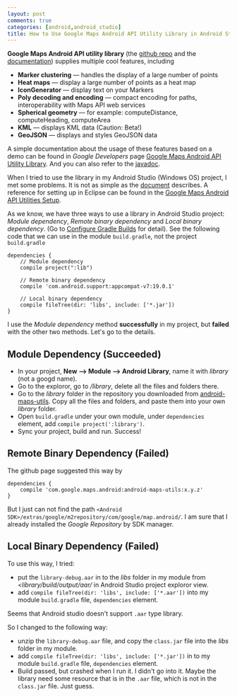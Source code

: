 ```yaml
---
layout: post
comments: true
categories: [android,android_studio]
title: How to Use Google Maps Android API Utility Library in Android Studio
---
```


**Google Maps Android API utility library** (the [github repo](https://github.com/googlemaps/android-maps-utils) and the [documentation](http://googlemaps.github.io/android-maps-utils/)) supplies multiple cool features, including

* **Marker clustering** — handles the display of a large number of points
* **Heat maps** — display a large number of points as a heat map
* **IconGenerator** — display text on your Markers
* **Poly decoding and encoding** — compact encoding for paths, interoperability with Maps API web services
* **Spherical geometry** — for example: computeDistance, computeHeading, computeArea
* **KML** — displays KML data (Caution: Beta!)
* **GeoJSON** — displays and styles GeoJSON data

<!-- more -->

A simple documentation about the usage of these features based on a demo can be found in *Google Developers* page [Google Maps Android API Utility Library](https://developers.google.com/maps/documentation/android/utility/?hl=zh-cn). And you can also refer to the [javadoc](http://googlemaps.github.io/android-maps-utils/javadoc/).

When I tried to use the library in my Android Studio (Windows OS) project, I met some problems. It is not as simple as the [document](http://googlemaps.github.io/android-maps-utils/) describes. A reference for setting up in Eclipse can be found in the [Google Maps Android API Utilities Setup](https://developers.google.com/maps/documentation/android/utility/setup?hl=zh-cn).

As we know, we have three ways to use a library in Android Studio project: *Module dependency*, *Remote binary dependency* and *Local binary dependency*. (Go to [Configure Gradle Builds](https://developer.android.com/tools/building/configuring-gradle.html) for detail). See the following code that we can use in the module `build.gradle`, not the project `build.gradle`

	dependencies {
	    // Module dependency
	    compile project(":lib")

	    // Remote binary dependency
	    compile 'com.android.support:appcompat-v7:19.0.1'

	    // Local binary dependency
	    compile fileTree(dir: 'libs', include: ['*.jar'])
	}
	
I use the *Module dependency* method **successfully** in my project, but **failed** with the other two methods. Let's go to the details.

## Module Dependency (Succeeded)

* In your project, **New --> Module --> Android Library**, name it with *library* (not a googd name).
* Go to the exploror, go to *<your project folder>/library*, delete all the files and folders there.
* Go to the *library* folder in the repository you downloaded from [android-maps-utils](https://github.com/googlemaps/android-maps-utils). Copy all the files and folders, and paste them into your own *library* folder.
* Open `build.gradle` under your own module, under `dependencies` element, add `compile project(':library')`.
* Sync your project, build and run. Success!

## Remote Binary Dependency (Failed)

The github page suggested this way by
	
	dependencies {
		compile 'com.google.maps.android:android-maps-utils:x.y.z'
	}

But I just can not find the path `<Android SDK>/extras/google/m2repository/com/google/map.android/`. I am sure that I already installed the *Google Repository* by SDK manager.

## Local Binary Dependency (Failed)

To use this way, I tried:

* put the `library-debug.aar` in to the *libs* folder in my module from *<library/build/output/aar/* in Android Studio project exploror view.
* add `compile fileTree(dir: 'libs', include: ['*.aar'])` into my module `build.gradle` file, `dependencies` element.

Seems that Android studio doesn't support `.aar` type library.

So I changed to the following way:

* unzip the `library-debug.aar` file, and copy the `class.jar` file into the *libs* folder in my module.
* add `compile fileTree(dir: 'libs', include: ['*.jar'])` in to my module `build.gradle` file, `dependencies` element.
* Build passed, but crashed when I run it. I didn't go into it. Maybe the library need some resource that is in the `.aar` file, which is not in the `class.jar` file. Just guess.










